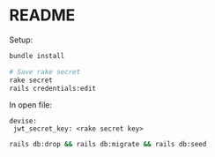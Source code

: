 # README

Setup:

```bash
bundle install

# Save rake secret
rake secret
rails credentials:edit
```

In open file:

```
devise:
 jwt_secret_key: <rake secret key>
```

```bash
rails db:drop && rails db:migrate && rails db:seed
```